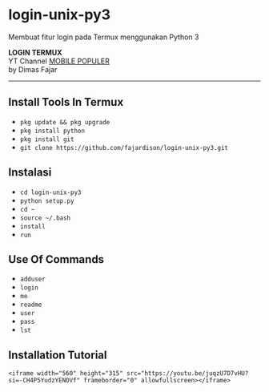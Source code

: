 # login-unix-py3

Membuat fitur login pada Termux menggunakan Python 3

**LOGIN TERMUX**  
YT Channel [MOBILE POPULER](https://youtube.com/@MobilePopuler?si=36AMtbSdtAdiVJfH)  
by Dimas Fajar

---

## Install Tools In Termux  
- `pkg update && pkg upgrade`  
- `pkg install python`  
- `pkg install git`  
- `git clone https://github.com/fajardison/login-unix-py3.git`  

## Instalasi  
- `cd login-unix-py3`  
- `python setup.py`  
- `cd ~`  
- `source ~/.bash`  
- `install`  
- `run`  

## Use Of Commands  
- `adduser`  
- `login`  
- `me`  
- `readme`  
- `user`  
- `pass`  
- `lst`

## Installation Tutorial  
    <iframe width="560" height="315" src="https://youtu.be/juqzU7D7vHU?si=-CH4P5YudzYENOVf" frameborder="0" allowfullscreen></iframe>
    
